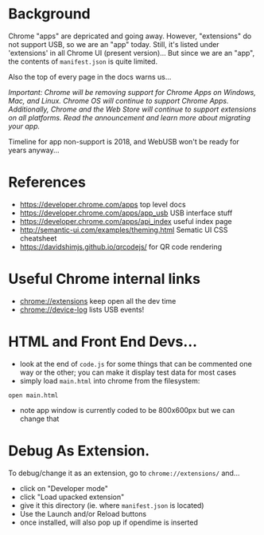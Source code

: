 # Background

Chrome "apps" are depricated and going away. However, "extensions"
do not support USB, so we are an "app" today. Still, it's listed
under 'extensions' in all Chrome UI (present version)... But since
we are an "app", the contents of `manifest.json` is quite limited.

Also the top of every page in the docs warns us...

_Important: Chrome will be removing support for Chrome Apps on
Windows, Mac, and Linux. Chrome OS will continue to support Chrome
Apps. Additionally, Chrome and the Web Store will continue to support
extensions on all platforms. Read the announcement and learn more
about migrating your app._

Timeline for app non-support is 2018, and WebUSB won't be ready
for years anyway...

# References

- <https://developer.chrome.com/apps> top level docs
- <https://developer.chrome.com/apps/app_usb> USB interface stuff
- <https://developer.chrome.com/apps/api_index> useful index page
- <http://semantic-ui.com/examples/theming.html> Sematic UI CSS cheatsheet
- <https://davidshimjs.github.io/qrcodejs/> for QR code rendering

# Useful Chrome internal links

- <chrome://extensions> keep open all the dev time
- <chrome://device-log> lists USB events!

# HTML and Front End Devs...

- look at the end of `code.js` for some things that can be commented one
  way or the other; you can make it display test data for most cases
- simply load `main.html` into chrome from the filesystem:

```
open main.html
```

- note app window is currently coded to be 800x600px but we can change that

# Debug As Extension.

To debug/change it as an extension, go to `chrome://extensions/` and...

- click on "Developer mode"
- click "Load upacked extension"
- give it this directory (ie. where `manifest.json` is located)
- Use the Launch and/or Reload buttons
- once installed, will also pop up if opendime is inserted



